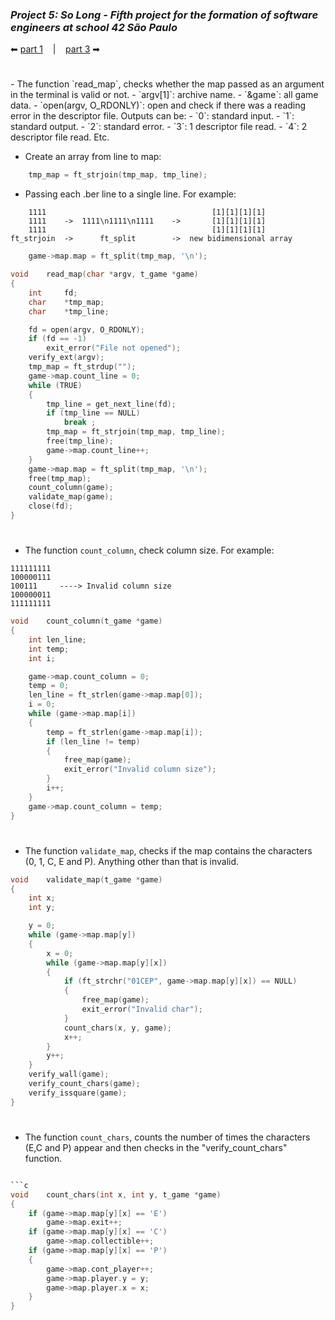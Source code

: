 ### _Project 5: So Long - Fifth project for the formation of software engineers at school 42 São Paulo_

 ⬅ [part 1](https://github.com/Vinicius-Santoro/42-formation-lvl1-5.so-long/blob/main/READMES/01.makefile.md) &nbsp;&nbsp;&nbsp;|&nbsp;&nbsp;&nbsp; [part 3](https://github.com/Vinicius-Santoro/42-formation-lvl1-5.so-long/blob/main/READMES/03.verify_error.md) ➡
 
<h1></h1>
- The function `read_map`, checks whether the map passed as an argument in the terminal is valid or not.
    - `argv[1]`: archive name.
    - `&game`: all game data.
- `open(argv, O_RDONLY)`: open and check if there was a reading error in the descriptor file. Outputs can be:
    - `0`: standard input.
    - `1`: standard output.
    - `2`: standard error.
    - `3`: 1 descriptor file read.
    - `4`: 2 descriptor file read. Etc.

<br>

-  Create an array from line to map:
```c  
    tmp_map = ft_strjoin(tmp_map, tmp_line);
```

-  Passing each .ber line to a single line. For example: 
```
    1111                                     [1][1][1][1]
    1111    ->  1111\n1111\n1111    ->       [1][1][1][1]
    1111                                     [1][1][1][1]
ft_strjoin  ->      ft_split        ->  new bidimensional array
```

```c  
    game->map.map = ft_split(tmp_map, '\n');
```

```c
void	read_map(char *argv, t_game *game)
{
	int		fd;
	char	*tmp_map;
	char	*tmp_line;

	fd = open(argv, O_RDONLY);
	if (fd == -1)
		exit_error("File not opened");
	verify_ext(argv);
	tmp_map = ft_strdup("");
	game->map.count_line = 0;
	while (TRUE)
	{
		tmp_line = get_next_line(fd);
		if (tmp_line == NULL)
			break ;
		tmp_map = ft_strjoin(tmp_map, tmp_line);
		free(tmp_line);
		game->map.count_line++;
	}
	game->map.map = ft_split(tmp_map, '\n');
	free(tmp_map);
	count_column(game);
	validate_map(game);
	close(fd);
}
```

<h1></h1>

- The function `count_column`, check column size. For example: 
```
111111111
100000111
100111     ----> Invalid column size
100000011
111111111
```
 

```c
void	count_column(t_game *game)
{
	int	len_line;
	int	temp;
	int	i;

	game->map.count_column = 0;
	temp = 0;
	len_line = ft_strlen(game->map.map[0]);
	i = 0;
	while (game->map.map[i])
	{
		temp = ft_strlen(game->map.map[i]);
		if (len_line != temp)
		{
			free_map(game);
			exit_error("Invalid column size");
		}
		i++;
	}
	game->map.count_column = temp;
}
```

<h1></h1>

- The function `validate_map`, checks if the map contains the characters (0, 1, C, E and P). Anything other than that is invalid.

```c
void	validate_map(t_game *game)
{
	int	x;
	int	y;

	y = 0;
	while (game->map.map[y])
	{
		x = 0;
		while (game->map.map[y][x])
		{
			if (ft_strchr("01CEP", game->map.map[y][x]) == NULL)
			{
				free_map(game);
				exit_error("Invalid char");
			}
			count_chars(x, y, game);
			x++;
		}
		y++;
	}
	verify_wall(game);
	verify_count_chars(game);
	verify_issquare(game);
}
```

<h1></h1>

- The function `count_chars`, counts the number of times the characters (E,C and P) appear and then checks in the "verify_count_chars" function.

```c

```c
void	count_chars(int x, int y, t_game *game)
{
	if (game->map.map[y][x] == 'E')
		game->map.exit++;
	if (game->map.map[y][x] == 'C')
		game->map.collectible++;
	if (game->map.map[y][x] == 'P')
	{
		game->map.cont_player++;
		game->map.player.y = y;
		game->map.player.x = x;
	}
}
```
